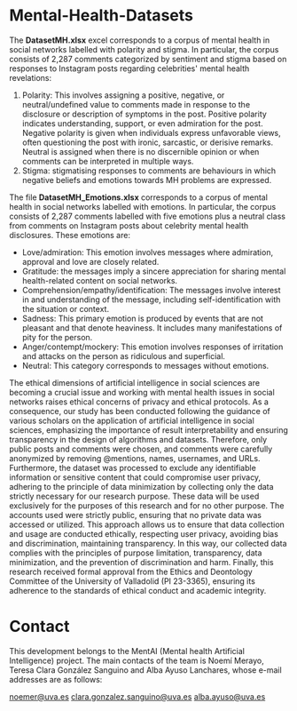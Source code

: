# Mental-Health-Datasets

The **DatasetMH.xlsx** excel corresponds to a corpus of mental health in social networks labelled with polarity and stigma. In particular, the corpus consists of 2,287 comments categorized by sentiment and stigma based on responses to Instagram posts regarding celebrities' mental health revelations:
1. Polarity: This involves assigning a positive, negative, or neutral/undefined value to comments made in response to the disclosure or description of symptoms in the post. Positive polarity indicates understanding, support, or even admiration for the post. Negative polarity is given when individuals express unfavorable views, often questioning the post with ironic, sarcastic, or derisive remarks.  Neutral  is assigned when there is no discernible opinion or when comments can be interpreted in multiple ways.
2. Stigma: stigmatising responses to comments are behaviours in which negative beliefs and emotions towards MH problems are expressed.

The file **DatasetMH_Emotions.xlsx** corresponds to a corpus of mental health in social networks labelled with emotions. In particular, the corpus consists of 2,287 comments labelled with five emotions plus a neutral class from comments on Instagram posts about celebrity mental health disclosures. These emotions are:
+ Love/admiration: This emotion involves messages where admiration, approval and love are closely related.
+ Gratitude: the messages imply a sincere appreciation for sharing mental health-related content on social networks. 
+ Comprehension/empathy/identification: The messages involve interest in and understanding of the message, including self-identification with the situation or context.
+ Sadness: This primary emotion is produced by events that are not pleasant and that denote heaviness. It includes many manifestations of pity for the person.
+ Anger/contempt/mockery: This emotion involves responses of irritation and attacks on the person as ridiculous and superficial.
+ Neutral: This category corresponds to messages without emotions.

The ethical dimensions of artificial intelligence in social sciences are becoming a crucial issue and working with mental health issues in social networks raises ethical concerns of privacy and ethical protocols. As a consequence, our study has been conducted following the guidance of various scholars on the application of artificial intelligence in social sciences, emphasizing the importance of result interpretability and ensuring transparency in the design of algorithms and datasets. Therefore, only public posts and comments were chosen, and comments were carefully anonymized by removing @mentions, names, usernames, and URLs. Furthermore, the dataset was processed to exclude any identifiable information or sensitive content that could compromise user privacy, adhering to the principle of data minimization by collecting only the data strictly necessary for our research purpose. These data will be used exclusively for the purposes of this research and for no other purpose. The accounts used were strictly public, ensuring that no private data was accessed or utilized. This approach allows us to ensure that data collection and usage are conducted ethically, respecting user privacy, avoiding bias and discrimination, maintaining transparency. In this way, our collected data complies with the principles of purpose limitation, transparency, data minimization, and the prevention of discrimination and harm. Finally, this research received formal approval from the Ethics and Deontology Committee of the University of Valladolid (PI 23-3365), ensuring its adherence to the standards of ethical conduct and academic integrity. 

# Contact

This development belongs to the MentAI (Mental health Artificial Intelligence) project. The main contacts of the team is Noemí Merayo, Teresa Clara González Sanguino and Alba Ayuso Lanchares, whose e-mail addresses are as follows:

noemer@uva.es
clara.gonzalez.sanguino@uva.es
alba.ayuso@uva.es
